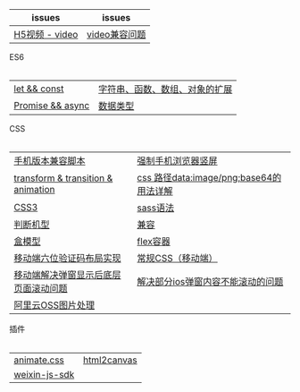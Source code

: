 issues | issues
-|-|
[H5视频 - video](https://github.com/Narutocc/mobile-share/issues/24)|[video兼容问题](https://github.com/Narutocc/mobile-share/issues/23)

<div>ES6</div>
<table>
  <tr>
    <td><a href="https://github.com/Narutocc/mobile-share/issues/1">let && const</a></td>
    <td><a href="https://github.com/Narutocc/mobile-share/issues/2">字符串、函数、数组、对象的扩展</a></td>
  </tr>
  <tr>
    <td><a href="https://github.com/Narutocc/mobile-share/issues/3">Promise && async</a></td>
    <td><a href="https://github.com/Narutocc/mobile-share/issues/18">数据类型</a></td>
  </tr>
</table>

<div>CSS</div>
<table>
  <tr>
    <td><a href="https://github.com/Narutocc/mobile-share/issues/4">手机版本兼容脚本</a></td>
    <td><a href="https://github.com/Narutocc/mobile-share/issues/5">强制手机浏览器竖屏</a></td>
  </tr>
  <tr>
    <td><a href="https://github.com/Narutocc/mobile-share/issues/6">transform & transition & animation</a></td>
    <td><a href="https://github.com/Narutocc/mobile-share/issues/9">css 路径data:image/png;base64的用法详解</a></td>
  </tr>
  <tr>
    <td><a href="https://github.com/Narutocc/mobile-share/issues/10">CSS3</a></td>
    <td><a href="https://github.com/Narutocc/mobile-share/issues/11">sass语法</a></td>
  </tr>
  <tr>
    <td><a href="https://github.com/Narutocc/mobile-share/issues/12">判断机型</a></td>
    <td><a href="https://github.com/Narutocc/mobile-share/issues/13">兼容</a></td>
  </tr>
  <tr>
    <td><a href="https://github.com/Narutocc/mobile-share/issues/14">盒模型</a></td>
    <td><a href="https://github.com/Narutocc/mobile-share/issues/15">flex容器</a></td>
  </tr>
  <tr>
    <td><a href="https://github.com/Narutocc/mobile-share/issues/16">移动端六位验证码布局实现</a></td>
    <td><a href="https://github.com/Narutocc/mobile-share/issues/17">常规CSS（移动端）</a></td>
  </tr>
  <tr>
    <td><a href="https://github.com/Narutocc/mobile-share/issues/20">移动端解决弹窗显示后底层页面滚动问题</a></td>
    <td><a href="https://github.com/Narutocc/mobile-share/issues/21">解决部分ios弹窗内容不能滚动的问题</a></td>
  </tr>
  <tr>
    <td><a href="https://github.com/Narutocc/mobile-share/issues/22">阿里云OSS图片处理</a></td>
  </tr>
</table>

<div>插件</div>
<table>
  <tr>
    <td><a href="https://github.com/Narutocc/mobile-share/issues/7">animate.css</a></td>
    <td><a href="https://github.com/Narutocc/mobile-share/issues/8">html2canvas</a></td>
  </tr>
  <tr>
    <td><a href="https://github.com/Narutocc/mobile-share/issues/19">weixin-js-sdk</a></td>
  </tr>
</table>

